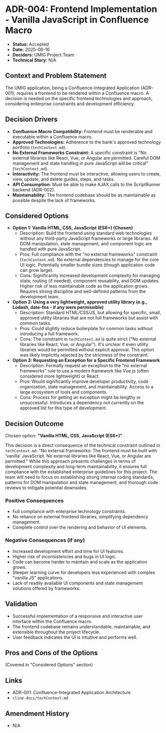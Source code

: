 # ADR-004: Frontend Implementation - Vanilla JavaScript in Confluence Macro

* **Status:** Accepted
* **Date:** 2025-06-16
* **Deciders:** UMIG Project Team
* **Technical Story:** N/A

## Context and Problem Statement

The UMIG application, being a Confluence-Integrated Application (ADR-001), requires a frontend to be rendered within a Confluence macro. A decision is needed on the specific frontend technologies and approach, considering enterprise constraints and development efficiency.

## Decision Drivers

* **Confluence Macro Compatibility:** Frontend must be renderable and executable within a Confluence macro.
* **Approved Technologies:** Adherence to the bank's approved technology portfolio (`techContext.md`).
* **No External Frameworks Constraint:** A specific constraint is "No external libraries like React, Vue, or Angular are permitted. Careful DOM management and state handling in pure JavaScript will be critical" (`techContext.md`).
* **Interactivity:** The frontend must be interactive, allowing users to create, view, update, and delete guides, steps, and tasks.
* **API Consumption:** Must be able to make AJAX calls to the ScriptRunner backend (ADR-002).
* **Maintainability:** The frontend codebase should be as maintainable as possible despite the lack of frameworks.

## Considered Options

* **Option 1: Vanilla HTML, CSS, JavaScript (ES6+) (Chosen)**
  * Description: Build the frontend using standard web technologies without any third-party JavaScript frameworks or large libraries. All DOM manipulation, state management, and component logic are handled with pure JavaScript.
  * Pros: Full compliance with the "no external frameworks" constraint (`techContext.md`). No external dependencies to manage for the core UI logic. Potentially smaller bundle sizes (though application code can grow large).
  * Cons: Significantly increased development complexity for managing state, routing (if needed), component reusability, and DOM updates. Higher risk of less maintainable code as the application grows. Requires strong discipline and well-defined patterns from the development team.
* **Option 2: Using a very lightweight, approved utility library (e.g., Lodash, date-fns - if any were permissible)**
  * Description: Standard HTML/CSS/JS, but allowing for specific, small, approved utility libraries that are not full frameworks but assist with common tasks.
  * Pros: Could slightly reduce boilerplate for common tasks without introducing a full framework.
  * Cons: The constraint in `techContext.md` is quite strict ("No external libraries like React, Vue, or Angular"). It's unclear if even utility libraries would be permitted without explicit approval. This option was likely implicitly rejected by the strictness of the constraint.
* **Option 3: Requesting an Exception for a Specific Frontend Framework**
  * Description: Formally request an exception to the "no external frameworks" rule to use a modern framework like Vue.js (often considered more lightweight) or React.
  * Pros: Would significantly improve developer productivity, code organization, state management, and maintainability. Access to a large ecosystem of tools and components.
  * Cons: Process for getting an exception might be lengthy or unsuccessful. Introduces a dependency not currently on the approved list for this type of development.

## Decision Outcome

Chosen option: **"Vanilla HTML, CSS, JavaScript (ES6+)"**.

This decision is a direct consequence of the technical constraint outlined in `techContext.md`: "No external frameworks: The frontend must be built with 'vanilla' JavaScript. No external libraries like React, Vue, or Angular are permitted." While this approach presents challenges in terms of development complexity and long-term maintainability, it ensures full compliance with the established enterprise guidelines for this project. The team will need to focus on establishing strong internal coding standards, patterns for DOM manipulation and state management, and thorough code reviews to mitigate potential downsides.

### Positive Consequences

* Full compliance with enterprise technology constraints.
* No reliance on external frontend libraries, simplifying dependency management.
* Complete control over the rendering and behavior of UI elements.

### Negative Consequences (if any)

* Increased development effort and time for UI features.
* Higher risk of inconsistencies and bugs in UI logic.
* Code can become harder to maintain and scale as the application grows.
* Steeper learning curve for developers less experienced with complex "vanilla JS" applications.
* Lack of readily available UI components and state management solutions offered by frameworks.

## Validation

* Successful implementation of a responsive and interactive user interface within the Confluence macro.
* The frontend codebase remains understandable, maintainable, and extensible throughout the project lifecycle.
* User feedback indicates the UI is intuitive and performs well.

## Pros and Cons of the Options

(Covered in "Considered Options" section)

## Links

* ADR-001: Confluence-Integrated Application Architecture
* `cline-docs/techContext.md`

## Amendment History

* N/A
